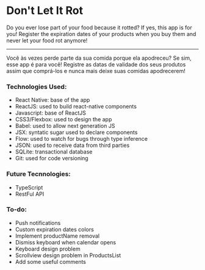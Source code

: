 # Don't Let It Rot

Do you ever lose part of your food because it rotted?
If yes, this app is for you!
Register the expiration dates of your products when you buy them and never let your food rot anymore!

-----

Você às vezes perde parte da sua comida porque ela apodreceu?
Se sim, esse app é para você!
Registre as datas de validade dos seus produtos assim que comprá-los e nunca mais deixe suas comidas apodrecerem!

### Technologies Used:
* React Native: base of the app
* ReactJS: used to build react-native components
* Javascript: base of ReactJS
* CSS3/Flexbox: used to design the app
* Babel: used to allow next generation JS
* JSX: syntatic sugar used to declare components
* Flow: used to watch for bugs through type inference
* JSON: used to receive data from third parties
* SQLite: transactional database
* Git: used for code versioning

### Future Tecnnologies:
* TypeScript
* RestFul API

### To-do:
* Push notifications
* Custom expiration dates colors
* Implement productName removal
* Dismiss keyboard when calendar opens
* Keyboard design problem
* Scrollview design problem in ProductsList
* Add some useful comments